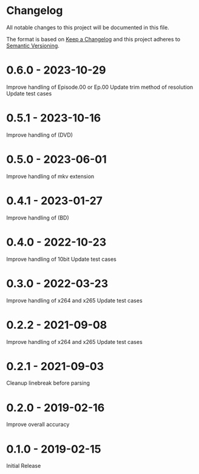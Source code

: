 # Changelog

All notable changes to this project will be documented in this file.

The format is based on [Keep a Changelog](http://keepachangelog.com/en/1.0.0/)
and this project adheres to [Semantic Versioning](http://semver.org/spec/v2.0.0.html).

# 0.6.0 - 2023-10-29

Improve handling of Episode.00 or Ep.00
Update trim method of resolution
Update test cases

# 0.5.1 - 2023-10-16

Improve handling of (DVD)

# 0.5.0 - 2023-06-01

Improve handling of mkv extension

# 0.4.1 - 2023-01-27

Improve handling of (BD)

# 0.4.0 - 2022-10-23

Improve handling of 10bit
Update test cases

# 0.3.0 - 2022-03-23

Improve handling of x264 and x265
Update test cases

# 0.2.2 - 2021-09-08

Improve handling of x264 and x265
Update test cases

# 0.2.1 - 2021-09-03

Cleanup linebreak before parsing

# 0.2.0 - 2019-02-16

Improve overall accuracy

# 0.1.0 - 2019-02-15

Initial Release
